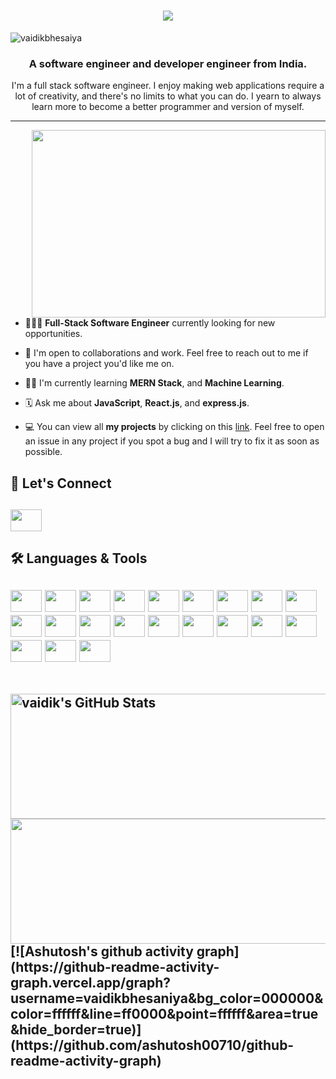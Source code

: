﻿<h1 align="center">
    <img src="https://readme-typing-svg.herokuapp.com/?lines=Hi+there!+👋🏽;I'm+Vaidik!+🦈;Nice+to+meet+you!+🙂&center=true&size=30&color=29d2a">
</h1>

<p align="left"> <img src="https://komarev.com/ghpvc/?username=vaidikbhesaniya&label=Profile%20views&color=0e75b6&style=flat" alt="vaidikbhesaiya" /> </p>
<h3 align="center">A software engineer and developer engineer from India.</h3>

<p align="center">I'm a full stack software engineer. I enjoy making web applications  require a lot of creativity, and there's no limits to what you can do. I yearn to always learn more to become a better programmer and version of myself.</p>

---

<img align="right" width="470px" height="300px" src="https://cdn.dribbble.com/users/2131993/screenshots/4948736/media/45dceb640723d72436c427add7966cf8.gif">

- 👨🏽‍💻 **Full-Stack Software Engineer** currently looking for new opportunities.

- 👥 I'm open to collaborations and work. Feel free to reach out to me if you have a project you'd like me on.

- 🥷🏽 I'm currently learning **MERN Stack**, and **Machine Learning**.

- 🗓 Ask me about **JavaScript**, **React.js**, and **express.js**.

- 💻 You can view all **my projects** by clicking on this [link](https://github.com/vaidikbhesaniya?tab=repositories). Feel free to open an issue in any project if you spot a bug and I will try to fix it as soon as possible.

 <h2>📲  Let's Connect<h2>

 <a href="https://www.linkedin.com/in/vaidik-bhesaniya-17863821b/">
<img height="35" width="50" src="https://skillicons.dev/icons?i=linkedin" />
 </a>

</br>
 
 <h2>🛠 Languages & Tools<h2>
 <p align="left">

<img height="35" width="50" src="https://skillicons.dev/icons?i=javascript" />
<img height="35" width="50" src="https://skillicons.dev/icons?i=typescript" />
<img height="35" width="50" src="https://skillicons.dev/icons?i=react" />
<img height="35" width="50" src="https://skillicons.dev/icons?i=vite" />
<img height="35" width="50" src="https://skillicons.dev/icons?i=express" />
<img height="35" width="50" src="https://skillicons.dev/icons?i=c" />
<img height="35" width="50" src="https://skillicons.dev/icons?i=git" />
<img height="35" width="50" src="https://skillicons.dev/icons?i=html" />
<img height="35" width="50" src="https://skillicons.dev/icons?i=css" />
<img height="35" width="50" src="https://skillicons.dev/icons?i=java" />
<img height="35" width="50" src="https://skillicons.dev/icons?i=md" />
<img height="35" width="50" src="https://skillicons.dev/icons?i=nextjs" />
<img height="35" width="50" src="https://skillicons.dev/icons?i=mysql" />
<img height="35" width="50" src="https://skillicons.dev/icons?i=nodejs" />
<img height="35" width="50" src="https://skillicons.dev/icons?i=postman" />
<img height="35" width="50" src="https://skillicons.dev/icons?i=redux" />
<img height="35" width="50" src="https://skillicons.dev/icons?i=ruby" />
<img height="35" width="50" src="https://skillicons.dev/icons?i=rails" />
<img height="35" width="50" src="https://skillicons.dev/icons?i=ts" />
<img height="35" width="50" src="https://skillicons.dev/icons?i=tailwind" />
<img height="35" width="50" src="https://skillicons.dev/icons?i=vercel" />


	

 </p>
     
  </br>
   <div>      
  <img height="200" width="850" align="center" src="https://github-readme-stats-eight-theta.vercel.app/api?username=vaidikbhesaniya&show_icons=true&theme=dark" alt="vaidik's GitHub Stats"/>
  <img height="200" width="850" align="center" src="https://github-readme-stats.vercel.app/api/top-langs/?username=vaidikbhesaniya&theme=dark&layout=compact"/>
<!--   <img height="300" width="950" align="center" src="https://leetcard.jacoblin.cool/vaidik1212?theme=dark&font=Poly&ext=heatmap"/> -->
[![Ashutosh's github activity graph](https://github-readme-activity-graph.vercel.app/graph?username=vaidikbhesaniya&bg_color=000000&color=ffffff&line=ff0000&point=ffffff&area=true&hide_border=true)](https://github.com/ashutosh00710/github-readme-activity-graph)

   </div>

</br>




